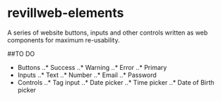 # revillweb-elements
A series of website buttons, inputs and other controls written as web components for maximum re-usability.

##TO DO
* Buttons
..* Success
..* Warning
..* Error
..* Primary
* Inputs
..* Text
..* Number
..* Email
..* Password
* Controls
..* Tag input
..* Date picker
..* Time picker
..* Date of Birth picker
